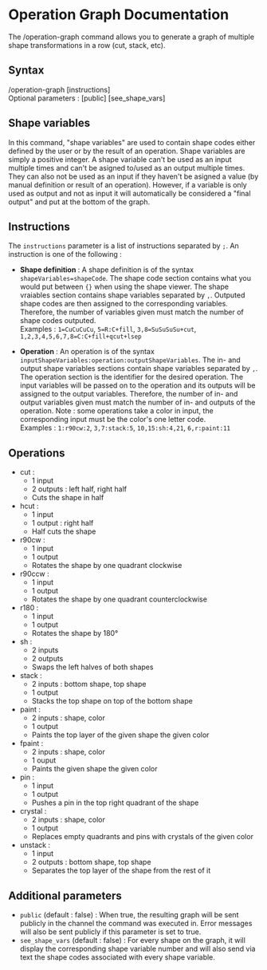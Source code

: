 # Operation Graph Documentation

The /operation-graph command allows you to generate a graph of multiple shape transformations in a row (cut, stack, etc).

## Syntax

/operation-graph [instructions]\
Optional parameters : [public] [see_shape_vars]

## Shape variables

In this command, "shape variables" are used to contain shape codes either defined by the user or by the result of an operation. Shape variables are simply a positive integer. A shape variable can't be used as an input multiple times and can't be asigned to/used as an output multiple times. They can also not be used as an input if they haven't be asigned a value (by manual definition or result of an operation). However, if a variable is only used as output and not as input it will automatically be considered a "final output" and put at the bottom of the graph.

## Instructions

The `instructions` parameter is a list of instructions separated by `;`. An instruction is one of the following :

- **Shape definition** : A shape definition is of the syntax `shapeVariables=shapeCode`. The shape code section contains what you would put between `{}` when using the shape viewer. The shape vraiables section contains shape variables separated by `,`. Outputed shape codes are then assigned to the corresponding variables. Therefore, the number of variables given must match the number of shape codes outputed.\
Examples : `1=CuCuCuCu`, `5=R:C+fill`, `3,8=SuSuSuSu+cut`, `1,2,3,4,5,6,7,8=C:C+fill+qcut+lsep`

- **Operation** : An operation is of the syntax `inputShapeVariables:operation:outputShapeVariables`. The in- and output shape variables sections contain shape variables separated by `,`. The operation section is the identifier for the desired operation. The input variables will be passed on to the operation and its outputs will be assigned to the output variables. Therefore, the number of in- and output variables given must match the number of in- and outputs of the operation. Note : some operations take a color in input, the corresponding input must be the color's one letter code.\
Examples : `1:r90cw:2`, `3,7:stack:5`, `10,15:sh:4,21`, `6,r:paint:11`

## Operations

- cut :
  - 1 input
  - 2 outputs : left half, right half
  - Cuts the shape in half
- hcut :
  - 1 input
  - 1 output : right half
  - Half cuts the shape
- r90cw :
  - 1 input
  - 1 output
  - Rotates the shape by one quadrant clockwise
- r90ccw :
  - 1 input
  - 1 output
  - Rotates the shape by one quadrant counterclockwise
- r180 :
  - 1 input
  - 1 output
  - Rotates the shape by 180°
- sh :
  - 2 inputs
  - 2 outputs
  - Swaps the left halves of both shapes
- stack :
  - 2 inputs : bottom shape, top shape
  - 1 output
  - Stacks the top shape on top of the bottom shape
- paint :
  - 2 inputs : shape, color
  - 1 output
  - Paints the top layer of the given shape the given color
- fpaint :
  - 2 inputs : shape, color
  - 1 ouput
  - Paints the given shape the given color
- pin :
  - 1 input
  - 1 output
  - Pushes a pin in the top right quadrant of the shape
- crystal :
  - 2 inputs : shape, color
  - 1 output
  - Replaces empty quadrants and pins with crystals of the given color
- unstack :
  - 1 input
  - 2 outputs : bottom shape, top shape
  - Separates the top layer of the shape from the rest of it

## Additional parameters

- `public` (default : false) : When true, the resulting graph will be sent publicly in the channel the command was executed in. Error messages will also be sent publicly if this parameter is set to true.
- `see_shape_vars` (default : false) : For every shape on the graph, it will display the corresponding shape variable number and will also send via text the shape codes associated with every shape variable.
